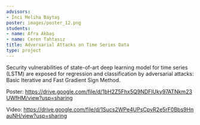 ```yaml
---
advisors:
- İnci Meliha Baytaş
poster: images/poster_12.png
students:
- name: Afra Akbaş
- name: Ceren Tahtasız
title: Adversarial Attacks on Time Series Data
type: project
---
```


Security vulnerabilities of state-of-art deep learning model for time series (LSTM) are exposed for regression and classification by adversarial attacks: Basic Iterative and Fast Gradient Sign Method.


Poster: <https://drive.google.com/file/d/1bH2Z5Fhx5Q9NDFIUky97ATNkm23UWfHM/view?usp=sharing>


Video: <https://drive.google.com/file/d/1Sucs2WPe4UPsCpvR2e5rF0Bbs9HnauNH/view?usp=sharing>